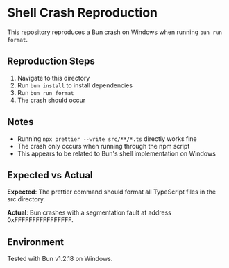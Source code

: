 # Shell Crash Reproduction

This repository reproduces a Bun crash on Windows when running `bun run format`.

## Reproduction Steps

1. Navigate to this directory
2. Run `bun install` to install dependencies
3. Run `bun run format` 
4. The crash should occur

## Notes

- Running `npx prettier --write src/**/*.ts` directly works fine
- The crash only occurs when running through the npm script
- This appears to be related to Bun's shell implementation on Windows

## Expected vs Actual

**Expected**: The prettier command should format all TypeScript files in the src directory.

**Actual**: Bun crashes with a segmentation fault at address 0xFFFFFFFFFFFFFFFF.

## Environment

Tested with Bun v1.2.18 on Windows.